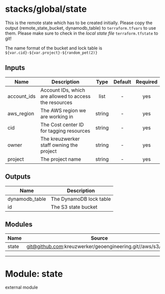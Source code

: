 # stacks/global/state
This is the remote state which has to be created initially.
Please copy the output (remote_state_bucket, dynamodb_table) to `terraform.tfvars` to use them.
Please make sure to check in the *local state file* `terraform.tfstate` to git!

The name format of the bucket and lock table is `${var.cid}-${var.project}-${random_pet(2)}`

## Inputs

| Name | Description | Type | Default | Required |
|------|-------------|:----:|:-----:|:-----:|
| account\_ids | Account IDs, which are allowed to access the resources | list | - | yes |
| aws\_region | The AWS region we are working in | string | - | yes |
| cid | The Cost center ID for tagging resources | string | - | yes |
| owner | The kreuzwerker staff owning the project | string | - | yes |
| project | The project name | string | - | yes |

## Outputs

| Name | Description |
|------|-------------|
| dynamodb\_table | The DynamoDB lock table |
| id | The S3 state bucket |

## Modules

| Name | Source |
|------|-------------|
| state | git@github.com:kreuzwerker/geoengineering.git//aws/s3/state |

----
# Module: state

external module
